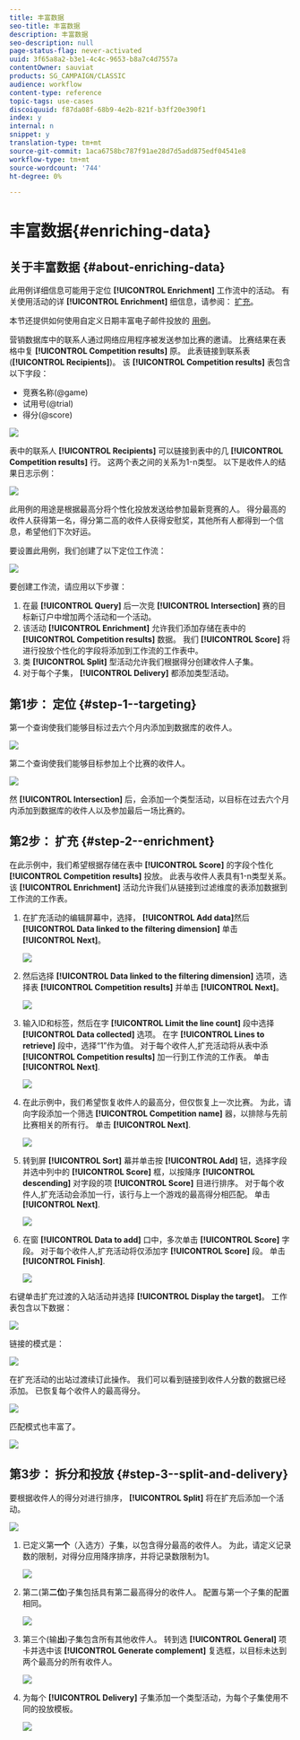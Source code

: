 ```yaml
---
title: 丰富数据
seo-title: 丰富数据
description: 丰富数据
seo-description: null
page-status-flag: never-activated
uuid: 3f65a8a2-b3e1-4c4c-9653-b8a7c4d7557a
contentOwner: sauviat
products: SG_CAMPAIGN/CLASSIC
audience: workflow
content-type: reference
topic-tags: use-cases
discoiquuid: f87da08f-68b9-4e2b-821f-b3ff20e390f1
index: y
internal: n
snippet: y
translation-type: tm+mt
source-git-commit: 1aca6758bc787f91ae28d7d5add875edf04541e8
workflow-type: tm+mt
source-wordcount: '744'
ht-degree: 0%

---
```



# 丰富数据{#enriching-data}

## 关于丰富数据 {#about-enriching-data}

此用例详细信息可能用于定位 **[!UICONTROL Enrichment]** 工作流中的活动。 有关使用活动的详 **[!UICONTROL Enrichment]** 细信息，请参阅： [扩充](../../workflow/using/enrichment.md)。

本节还提供如何使用自定义日期丰富电子邮件投放的 [用例](../../workflow/using/email-enrichment-with-custom-date-fields.md)。

营销数据库中的联系人通过网络应用程序被发送参加比赛的邀请。 比赛结果在表格中复 **[!UICONTROL Competition results]** 原。 此表链接到联系表(**[!UICONTROL Recipients]**)。 该 **[!UICONTROL Competition results]** 表包含以下字段：

* 竞赛名称(@game)
* 试用号(@trial)
* 得分(@score)

![](assets/uc1_enrich_1.png)

表中的联系人 **[!UICONTROL Recipients]** 可以链接到表中的几 **[!UICONTROL Competition results]** 行。 这两个表之间的关系为1-n类型。 以下是收件人的结果日志示例：

![](assets/uc1_enrich_2.png)

此用例的用途是根据最高分将个性化投放发送给参加最新竞赛的人。 得分最高的收件人获得第一名，得分第二高的收件人获得安慰奖，其他所有人都得到一个信息，希望他们下次好运。

要设置此用例，我们创建了以下定位工作流：

![](assets/uc1_enrich_3.png)

要创建工作流，请应用以下步骤：

1. 在最 **[!UICONTROL Query]** 后一次竞 **[!UICONTROL Intersection]** 赛的目标新订户中增加两个活动和一个活动。
1. 该活动 **[!UICONTROL Enrichment]** 允许我们添加存储在表中的 **[!UICONTROL Competition results]** 数据。 我们 **[!UICONTROL Score]** 将进行投放个性化的字段将添加到工作流的工作表中。
1. 类 **[!UICONTROL Split]** 型活动允许我们根据得分创建收件人子集。
1. 对于每个子集， **[!UICONTROL Delivery]** 都添加类型活动。

## 第1步： 定位 {#step-1--targeting}

第一个查询使我们能够目标过去六个月内添加到数据库的收件人。

![](assets/uc1_enrich_4.png)

第二个查询使我们能够目标参加上个比赛的收件人。

![](assets/uc1_enrich_5.png)

然 **[!UICONTROL Intersection]** 后，会添加一个类型活动，以目标在过去六个月内添加到数据库的收件人以及参加最后一场比赛的。

## 第2步： 扩充 {#step-2--enrichment}

在此示例中，我们希望根据存储在表中 **[!UICONTROL Score]** 的字段个性化 **[!UICONTROL Competition results]** 投放。 此表与收件人表具有1-n类型关系。 该 **[!UICONTROL Enrichment]** 活动允许我们从链接到过滤维度的表添加数据到工作流的工作表。

1. 在扩充活动的编辑屏幕中，选择， **[!UICONTROL Add data]**&#x200B;然后 **[!UICONTROL Data linked to the filtering dimension]** 单击 **[!UICONTROL Next]**。

   ![](assets/uc1_enrich_6.png)

1. 然后选择 **[!UICONTROL Data linked to the filtering dimension]** 选项，选择表 **[!UICONTROL Competition results]** 并单击 **[!UICONTROL Next]**。

   ![](assets/uc1_enrich_7.png)

1. 输入ID和标签，然后在字 **[!UICONTROL Limit the line count]** 段中选择 **[!UICONTROL Data collected]** 选项。 在字 **[!UICONTROL Lines to retrieve]** 段中，选择“1”作为值。 对于每个收件人,扩充活动将从表中添 **[!UICONTROL Competition results]** 加一行到工作流的工作表。 单击 **[!UICONTROL Next]**.

   ![](assets/uc1_enrich_8.png)

1. 在此示例中，我们希望恢复收件人的最高分，但仅恢复上一次比赛。 为此，请向字段添加一个筛选 **[!UICONTROL Competition name]** 器，以排除与先前比赛相关的所有行。 单击 **[!UICONTROL Next]**.

   ![](assets/uc1_enrich_9.png)

1. 转到屏 **[!UICONTROL Sort]** 幕并单击按 **[!UICONTROL Add]** 钮，选择字段并选中列中的 **[!UICONTROL Score]** 框，以按降序 **[!UICONTROL descending]** 对字段的项 **[!UICONTROL Score]** 目进行排序。 对于每个收件人,扩充活动会添加一行，该行与上一个游戏的最高得分相匹配。 单击 **[!UICONTROL Next]**.

   ![](assets/uc1_enrich_10.png)

1. 在窗 **[!UICONTROL Data to add]** 口中，多次单击 **[!UICONTROL Score]** 字段。 对于每个收件人,扩充活动将仅添加字 **[!UICONTROL Score]** 段。 单击 **[!UICONTROL Finish]**.

   ![](assets/uc1_enrich_11.png)

右键单击扩充过渡的入站活动并选择 **[!UICONTROL Display the target]**。 工作表包含以下数据：

![](assets/uc1_enrich_13.png)

链接的模式是：

![](assets/uc1_enrich_15.png)

在扩充活动的出站过渡续订此操作。 我们可以看到链接到收件人分数的数据已经添加。 已恢复每个收件人的最高得分。

![](assets/uc1_enrich_12.png)

匹配模式也丰富了。

![](assets/uc1_enrich_14.png)

## 第3步： 拆分和投放 {#step-3--split-and-delivery}

要根据收件人的得分对进行排序， **[!UICONTROL Split]** 将在扩充后添加一个活动。

![](assets/uc1_enrich_18.png)

1. 已定义第&#x200B;**一个**（入选方）子集，以包含得分最高的收件人。 为此，请定义记录数的限制，对得分应用降序排序，并将记录数限制为1。

   ![](assets/uc1_enrich_16.png)

1. 第二(第&#x200B;**二位**)子集包括具有第二最高得分的收件人。 配置与第一个子集的配置相同。

   ![](assets/uc1_enrich_17.png)

1. 第三个(输&#x200B;**出**)子集包含所有其他收件人。 转到选 **[!UICONTROL General]** 项卡并选中该 **[!UICONTROL Generate complement]** 复选框，以目标未达到两个最高分的所有收件人。

   ![](assets/uc1_enrich_19.png)

1. 为每个 **[!UICONTROL Delivery]** 子集添加一个类型活动，为每个子集使用不同的投放模板。

   ![](assets/uc1_enrich_20.png)

